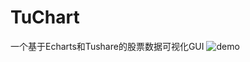 TuChart
=================
一个基于Echarts和Tushare的股票数据可视化GUI
![demo](https://github.com/Seedarchangel/TuChart/tree/master/Example_Graphs/o7FfxD1s1g.gif)
